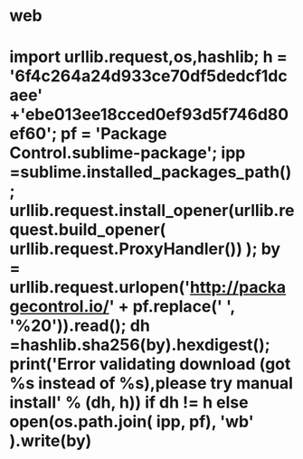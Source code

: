 # web
# import urllib.request,os,hashlib; h = '6f4c264a24d933ce70df5dedcf1dcaee' +'ebe013ee18cced0ef93d5f746d80ef60'; pf = 'Package Control.sublime-package'; ipp =sublime.installed_packages_path(); urllib.request.install_opener(urllib.request.build_opener( urllib.request.ProxyHandler()) ); by = urllib.request.urlopen('http://packagecontrol.io/' + pf.replace(' ', '%20')).read(); dh =hashlib.sha256(by).hexdigest(); print('Error validating download (got %s instead of %s),please try manual install' % (dh, h)) if dh != h else open(os.path.join( ipp, pf), 'wb' ).write(by)

